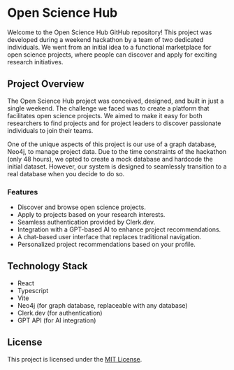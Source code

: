 # Open Science Hub

Welcome to the Open Science Hub GitHub repository! This project was developed during a weekend hackathon by a team of two dedicated individuals. We went from an initial idea to a functional marketplace for open science projects, where people can discover and apply for exciting research initiatives.

## Project Overview

The Open Science Hub project was conceived, designed, and built in just a single weekend. The challenge we faced was to create a platform that facilitates open science projects. We aimed to make it easy for both researchers to find projects and for project leaders to discover passionate individuals to join their teams.

One of the unique aspects of this project is our use of a graph database, Neo4j, to manage project data. Due to the time constraints of the hackathon (only 48 hours), we opted to create a mock database and hardcode the initial dataset. However, our system is designed to seamlessly transition to a real database when you decide to do so.

### Features

- Discover and browse open science projects.
- Apply to projects based on your research interests.
- Seamless authentication provided by Clerk.dev.
- Integration with a GPT-based AI to enhance project recommendations.
- A chat-based user interface that replaces traditional navigation.
- Personalized project recommendations based on your profile.

## Technology Stack

- React
- Typescript
- Vite
- Neo4j (for graph database, replaceable with any database)
- Clerk.dev (for authentication)
- GPT API (for AI integration)

## License

This project is licensed under the [MIT License](LICENSE).

